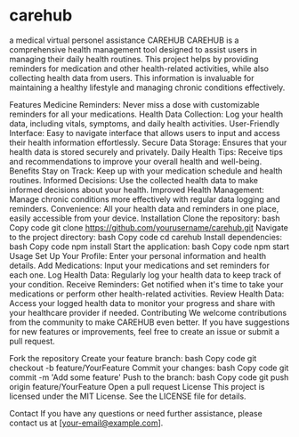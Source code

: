 # carehub
a medical virtual personel assistance
CAREHUB
CAREHUB is a comprehensive health management tool designed to assist users in managing their daily health routines. This project helps by providing reminders for medication and other health-related activities, while also collecting health data from users. This information is invaluable for maintaining a healthy lifestyle and managing chronic conditions effectively.

Features
Medicine Reminders: Never miss a dose with customizable reminders for all your medications.
Health Data Collection: Log your health data, including vitals, symptoms, and daily health activities.
User-Friendly Interface: Easy to navigate interface that allows users to input and access their health information effortlessly.
Secure Data Storage: Ensures that your health data is stored securely and privately.
Daily Health Tips: Receive tips and recommendations to improve your overall health and well-being.
Benefits
Stay on Track: Keep up with your medication schedule and health routines.
Informed Decisions: Use the collected health data to make informed decisions about your health.
Improved Health Management: Manage chronic conditions more effectively with regular data logging and reminders.
Convenience: All your health data and reminders in one place, easily accessible from your device.
Installation
Clone the repository:
bash
Copy code
git clone https://github.com/yourusername/carehub.git
Navigate to the project directory:
bash
Copy code
cd carehub
Install dependencies:
bash
Copy code
npm install
Start the application:
bash
Copy code
npm start
Usage
Set Up Your Profile: Enter your personal information and health details.
Add Medications: Input your medications and set reminders for each one.
Log Health Data: Regularly log your health data to keep track of your condition.
Receive Reminders: Get notified when it's time to take your medications or perform other health-related activities.
Review Health Data: Access your logged health data to monitor your progress and share with your healthcare provider if needed.
Contributing
We welcome contributions from the community to make CAREHUB even better. If you have suggestions for new features or improvements, feel free to create an issue or submit a pull request.

Fork the repository
Create your feature branch:
bash
Copy code
git checkout -b feature/YourFeature
Commit your changes:
bash
Copy code
git commit -m 'Add some feature'
Push to the branch:
bash
Copy code
git push origin feature/YourFeature
Open a pull request
License
This project is licensed under the MIT License. See the LICENSE file for details.

Contact
If you have any questions or need further assistance, please contact us at [your-email@example.com].
